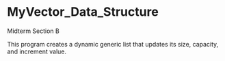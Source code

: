 # MyVector_Data_Structure
Midterm Section B

This program creates a dynamic generic list that updates its size, capacity, and increment value.
